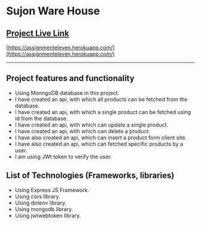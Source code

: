 # Sujon Ware House

## [Project Live Link](https://assignmenteleven.herokuapp.com/)

[https://assignmenteleven.herokuapp.com/](https://assignmenteleven.herokuapp.com/)

---

## Project features and functionality

- Using MonngoDB database in this project.
- I have created an api, with which all products can be fetched from the database.
- I have created an api, with which a single product can be fetched using id from the database.
- I have created an api, with which can update a single product.
- I have created an api, with which can delete a product.
- I have also created an api, which can insert a product form client site.
- I have also created an api, which can fetched specific products by a user.
- I am using JWt token to verify the user.

## List of Technologies (Frameworks, libraries)

- Using Express JS Framework.
- Using cors library.
- Using dotenv library.
- Using mongodb library.
- Using jwtwebtoken library.

